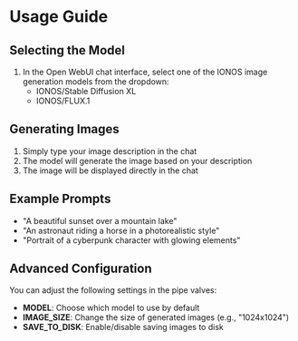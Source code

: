 # Usage Guide

## Selecting the Model

1. In the Open WebUI chat interface, select one of the IONOS image generation models from the dropdown:
   - IONOS/Stable Diffusion XL
   - IONOS/FLUX.1

## Generating Images

1. Simply type your image description in the chat
2. The model will generate the image based on your description
3. The image will be displayed directly in the chat

## Example Prompts

- "A beautiful sunset over a mountain lake"
- "An astronaut riding a horse in a photorealistic style"
- "Portrait of a cyberpunk character with glowing elements"

## Advanced Configuration

You can adjust the following settings in the pipe valves:

- **MODEL**: Choose which model to use by default
- **IMAGE_SIZE**: Change the size of generated images (e.g., "1024x1024")
- **SAVE_TO_DISK**: Enable/disable saving images to disk
